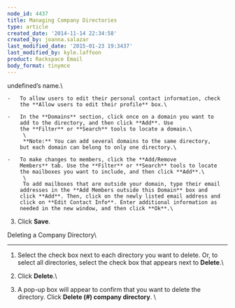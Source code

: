 ```yaml
---
node_id: 4437
title: Managing Company Directories
type: article
created_date: '2014-11-14 22:34:58'
created_by: joanna.salazar
last_modified_date: '2015-01-23 19:3437'
last_modified_by: kyle.laffoon
product: Rackspace Email
body_format: tinymce
---
```


undefined&rsquo;s name.\
          
    -   To allow users to edit their personal contact information, check
        the **Allow users to edit their profile** box.\
          
    -   In the **Domains** section, click once on a domain you want to
        add to the directory, and then click **Add**. Use
        the **Filter** or **Search** tools to locate a domain.\
         \
         **Note:** You can add several domains to the same directory,
        but each domain can belong to only one directory.\
          
    -   To make changes to members, click the **Add/Remove
        Members** tab. Use the **Filter** or **Search** tools to locate
        the mailboxes you want to include, and then click **Add**.\
         \
         To add mailboxes that are outside your domain, type their email
        addresses in the **Add Members outside this Domain** box and
        click **Add**. Then, click on the newly listed email address and
        click on **Edit Contact Info**. Enter additional information as
        needed in the new window, and then click **Ok**.\
          

3.  Click **Save**.

 

Deleting a Company Directory\
  
-----------------------------

1.  Select the check box next to each directory you want to delete. Or,
    to select all directories, select the check box that appears next to
    **Delete**.\
      
2.  Click **Delete**.\
      
3.  A pop-up box will appear to confirm that you want to delete the
    directory. Click **Delete (\#) company directory**.
    \
      


